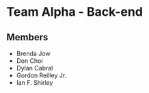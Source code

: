 # Team Alpha - Back-end

## Members

- Brenda Jow
- Don Choi
- Dylan Cabral
- Gordon Reilley Jr.
- Ian F. Shirley
